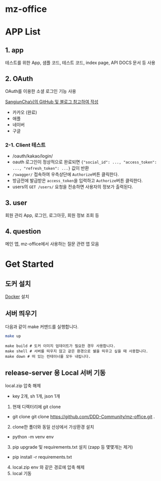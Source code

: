# mz-office

# APP List
## 1. app
테스트를 위한 App, 샘플 코드, 테스트 코드, index page, API DOCS 문서 등 사용

## 2. OAuth
OAuth를 이용한 소셜 로그인 기능 사용

[SangjunCha님의 GitHub 및 블로그 참고하여 작성](https://github.com/SangjunCha-dev/django-oauth)
 - 카카오 (완료)
 - 애플
 - 네이버
 - 구글

### 2-1. Client 테스트
- /oauth/kakao/login/
- oauth 로그인이 정상적으로 완료되면 `{"social_id": ..., "access_token": ..., "refresh_token": ...}` 값이 반환
- `/swagger/` 접속하여 우측상단에 `Authorize`버튼 클릭한다.
- 방금전에 발급받은 `access_token`을 입력하고 `Authorize`버튼 클릭한다.
- users의 `GET /users/` 요청을 전송하면 사용자의 정보가 출력된다.

## 3. user
회원 관리 App, 로그인, 로그아웃, 회원 정보 조회 등

## 4. question
메인 앱, mz-office에서 사용하는 질문 관련 앱 모음


# Get Started
## 도커 설치
[Docker](https://www.docker.com/get-started) 설치

## 서버 띄우기
다음과 같이 make 커맨드를 실행합니다.

```bash
make up
```

```shell
make build # 도커 이미지 업데이트가 필요한 경우 사용합니다.
make shell # 서버를 띄우지 않고 같은 환경으로 쉘을 띄우고 싶을 때 사용합니다.
make down # 떠 있는 컨테이너를 모두 내립니다.
```


## release-server 용 Local 서버 기동

local.zip 압축 해제
* key 2개, sh 1개, json 1개

1. 현재 디렉터리에 git clone
 - git clone git clone https://github.com/DDD-Community/mz-office.git .

2. clone한 폴더와 동일 선상에서 가상환경 설치
 - python -m venv env

3. pip upgrade 및 requirements.txt 설치 (zapp 등 몇몇개는 제거)
 - pip install -r requirements.txt

4. local.zip env 와 같은 경로에 압축 해제 
5. local 기동

